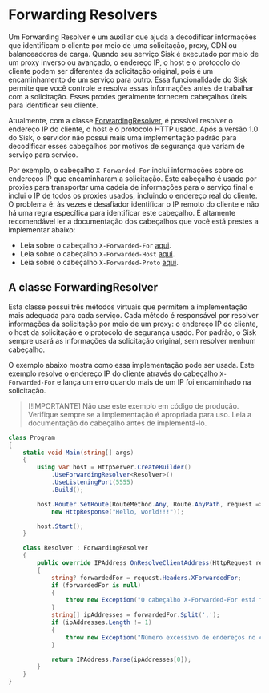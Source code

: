 # Forwarding Resolvers

Um Forwarding Resolver é um auxiliar que ajuda a decodificar informações que identificam o cliente por meio de uma solicitação, proxy, CDN ou balanceadores de carga. Quando seu serviço Sisk é executado por meio de um proxy inverso ou avançado, o endereço IP, o host e o protocolo do cliente podem ser diferentes da solicitação original, pois é um encaminhamento de um serviço para outro. Essa funcionalidade do Sisk permite que você controle e resolva essas informações antes de trabalhar com a solicitação. Esses proxies geralmente fornecem cabeçalhos úteis para identificar seu cliente.

Atualmente, com a classe [ForwardingResolver](/api/Sisk.Core.Http.ForwardingResolver), é possível resolver o endereço IP do cliente, o host e o protocolo HTTP usado. Após a versão 1.0 do Sisk, o servidor não possui mais uma implementação padrão para decodificar esses cabeçalhos por motivos de segurança que variam de serviço para serviço.

Por exemplo, o cabeçalho `X-Forwarded-For` inclui informações sobre os endereços IP que encaminharam a solicitação. Este cabeçalho é usado por proxies para transportar uma cadeia de informações para o serviço final e inclui o IP de todos os proxies usados, incluindo o endereço real do cliente. O problema é: às vezes é desafiador identificar o IP remoto do cliente e não há uma regra específica para identificar este cabeçalho. É altamente recomendável ler a documentação dos cabeçalhos que você está prestes a implementar abaixo:

- Leia sobre o cabeçalho `X-Forwarded-For` [aqui](https://developer.mozilla.org/en-US/docs/Web/HTTP/Headers/X-Forwarded-For#security_and_privacy_concerns).
- Leia sobre o cabeçalho `X-Forwarded-Host` [aqui](https://developer.mozilla.org/en-US/docs/Web/HTTP/Headers/X-Forwarded-Host).
- Leia sobre o cabeçalho `X-Forwarded-Proto` [aqui](https://developer.mozilla.org/en-US/docs/Web/HTTP/Headers/X-Forwarded-Proto).

## A classe ForwardingResolver

Esta classe possui três métodos virtuais que permitem a implementação mais adequada para cada serviço. Cada método é responsável por resolver informações da solicitação por meio de um proxy: o endereço IP do cliente, o host da solicitação e o protocolo de segurança usado. Por padrão, o Sisk sempre usará as informações da solicitação original, sem resolver nenhum cabeçalho.

O exemplo abaixo mostra como essa implementação pode ser usada. Este exemplo resolve o endereço IP do cliente através do cabeçalho `X-Forwarded-For` e lança um erro quando mais de um IP foi encaminhado na solicitação.

> [!IMPORTANTE]
> Não use este exemplo em código de produção. Verifique sempre se a implementação é apropriada para uso. Leia a documentação do cabeçalho antes de implementá-lo.

```cs
class Program
{
    static void Main(string[] args)
    {
        using var host = HttpServer.CreateBuilder()
            .UseForwardingResolver<Resolver>()
            .UseListeningPort(5555)
            .Build();

        host.Router.SetRoute(RouteMethod.Any, Route.AnyPath, request =>
            new HttpResponse("Hello, world!!!"));

        host.Start();
    }

    class Resolver : ForwardingResolver
    {
        public override IPAddress OnResolveClientAddress(HttpRequest request, IPEndPoint connectingEndpoint)
        {
            string? forwardedFor = request.Headers.XForwardedFor;
            if (forwardedFor is null)
            {
                throw new Exception("O cabeçalho X-Forwarded-For está faltando.");
            }
            string[] ipAddresses = forwardedFor.Split(',');
            if (ipAddresses.Length != 1)
            {
                throw new Exception("Número excessivo de endereços no cabeçalho X-Forwarded-For.");
            }

            return IPAddress.Parse(ipAddresses[0]);
        }
    }
}
```